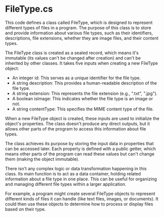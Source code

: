 # FileType.cs

This code defines a class called FileType, which is designed to represent different types of files in a program. The purpose of this class is to store and provide information about various file types, such as their identifiers, descriptions, file extensions, whether they are image files, and their content types.

The FileType class is created as a sealed record, which means it's immutable (its values can't be changed after creation) and can't be inherited by other classes. It takes five inputs when creating a new FileType object:

- An integer id: This serves as a unique identifier for the file type.
- A string description: This provides a human-readable description of the file type.
- A string extension: This represents the file extension (e.g., ".txt", ".jpg").
- A boolean isImage: This indicates whether the file type is an image or not.
- A string contentType: This specifies the MIME content type of the file.

When a new FileType object is created, these inputs are used to initialize the object's properties. The class doesn't produce any direct outputs, but it allows other parts of the program to access this information about file types.

The class achieves its purpose by storing the input data in properties that can be accessed later. Each property is defined with a public getter, which means other parts of the program can read these values but can't change them (making the object immutable).

There isn't any complex logic or data transformation happening in this class. Its main function is to act as a data container, holding related information about a file type in one place. This can be useful for organizing and managing different file types within a larger application.

For example, a program might create several FileType objects to represent different kinds of files it can handle (like text files, images, or documents). It could then use these objects to determine how to process or display files based on their type.